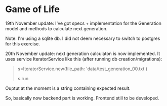 # Game of Life

19th November update:
I've got specs + implementation for the Generation model and methods to calculate next generation.

Note: I'm using a sqlite db. I did not deem necessary to switch to postgres for this exercise.

20th November update:
next generation calculaton is now implemented. It uses service IteratorService like this (after running db creation/migrations):

> s=IteratorService.new(file_path: 'data/test_generation_00.txt')
>
> s.run

Ouptut at the moment is a string containing expected result.

So, basically now backend part is working. Frontend still to be developed.